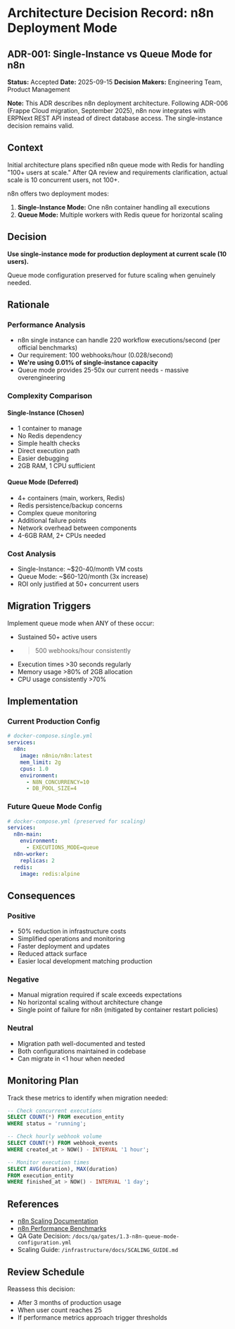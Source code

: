 # Architecture Decision Record: n8n Deployment Mode

## ADR-001: Single-Instance vs Queue Mode for n8n

**Status:** Accepted **Date:** 2025-09-15 **Decision Makers:** Engineering Team,
Product Management

**Note:** This ADR describes n8n deployment architecture. Following ADR-006
(Frappe Cloud migration, September 2025), n8n now integrates with ERPNext REST
API instead of direct database access. The single-instance decision remains
valid.

## Context

Initial architecture plans specified n8n queue mode with Redis for handling
"100+ users at scale." After QA review and requirements clarification, actual
scale is 10 concurrent users, not 100+.

n8n offers two deployment modes:

1. **Single-Instance Mode:** One n8n container handling all executions
2. **Queue Mode:** Multiple workers with Redis queue for horizontal scaling

## Decision

**Use single-instance mode for production deployment at current scale (10
users).**

Queue mode configuration preserved for future scaling when genuinely needed.

## Rationale

### Performance Analysis

- n8n single instance can handle 220 workflow executions/second (per official
  benchmarks)
- Our requirement: 100 webhooks/hour (0.028/second)
- **We're using 0.01% of single-instance capacity**
- Queue mode provides 25-50x our current needs - massive overengineering

### Complexity Comparison

#### Single-Instance (Chosen)

- 1 container to manage
- No Redis dependency
- Simple health checks
- Direct execution path
- Easier debugging
- 2GB RAM, 1 CPU sufficient

#### Queue Mode (Deferred)

- 4+ containers (main, workers, Redis)
- Redis persistence/backup concerns
- Complex queue monitoring
- Additional failure points
- Network overhead between components
- 4-6GB RAM, 2+ CPUs needed

### Cost Analysis

- Single-Instance: ~$20-40/month VM costs
- Queue Mode: ~$60-120/month (3x increase)
- ROI only justified at 50+ concurrent users

## Migration Triggers

Implement queue mode when ANY of these occur:

- Sustained 50+ active users
- > 500 webhooks/hour consistently
- Execution times >30 seconds regularly
- Memory usage >80% of 2GB allocation
- CPU usage consistently >70%

## Implementation

### Current Production Config

```yaml
# docker-compose.single.yml
services:
  n8n:
    image: n8nio/n8n:latest
    mem_limit: 2g
    cpus: 1.0
    environment:
      - N8N_CONCURRENCY=10
      - DB_POOL_SIZE=4
```

### Future Queue Mode Config

```yaml
# docker-compose.yml (preserved for scaling)
services:
  n8n-main:
    environment:
      - EXECUTIONS_MODE=queue
  n8n-worker:
    replicas: 2
  redis:
    image: redis:alpine
```

## Consequences

### Positive

- 50% reduction in infrastructure costs
- Simplified operations and monitoring
- Faster deployment and updates
- Reduced attack surface
- Easier local development matching production

### Negative

- Manual migration required if scale exceeds expectations
- No horizontal scaling without architecture change
- Single point of failure for n8n (mitigated by container restart policies)

### Neutral

- Migration path well-documented and tested
- Both configurations maintained in codebase
- Can migrate in <1 hour when needed

## Monitoring Plan

Track these metrics to identify when migration needed:

```sql
-- Check concurrent executions
SELECT COUNT(*) FROM execution_entity
WHERE status = 'running';

-- Check hourly webhook volume
SELECT COUNT(*) FROM webhook_events
WHERE created_at > NOW() - INTERVAL '1 hour';

-- Monitor execution times
SELECT AVG(duration), MAX(duration)
FROM execution_entity
WHERE finished_at > NOW() - INTERVAL '1 day';
```

## References

- [n8n Scaling Documentation](https://docs.n8n.io/hosting/scaling/)
- [n8n Performance Benchmarks](https://docs.n8n.io/hosting/scaling/performance-benchmarking/)
- QA Gate Decision: `/docs/qa/gates/1.3-n8n-queue-mode-configuration.yml`
- Scaling Guide: `/infrastructure/docs/SCALING_GUIDE.md`

## Review Schedule

Reassess this decision:

- After 3 months of production usage
- When user count reaches 25
- If performance metrics approach trigger thresholds
